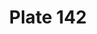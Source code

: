 ---
flag: 
order: '72'
pid: '142'
an: '7'
title: Plate 142
rev_year: 
_date: 
caption: 'Cornette à la Paysane, garnie en Gaze.

'
translation: Peasant Cornette, garnished with Gauze.
student: Jodi Mikesell
keywords: 
column: 
flag_translation: 
permalink: /plates/142
layout: plate-page
---